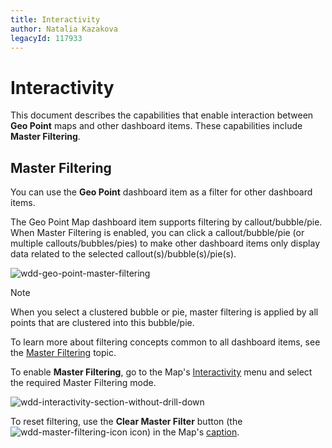 ```yaml
---
title: Interactivity
author: Natalia Kazakova
legacyId: 117933
---
```

# Interactivity
This document describes the capabilities that enable interaction between **Geo Point** maps and other dashboard items. These capabilities include **Master Filtering**.

## Master Filtering
You can use the **Geo Point** dashboard item as a filter for other dashboard items.

The Geo Point Map dashboard item supports filtering by callout/bubble/pie. When Master Filtering is enabled, you can click a callout/bubble/pie (or multiple callouts/bubbles/pies) to make other dashboard items only display data related to the selected callout(s)/bubble(s)/pie(s).

![wdd-geo-point-master-filtering](../../../../images/img125454.png)

> [!NOTE]
> When you select a clustered bubble or pie, master filtering is applied by all points that are clustered into this bubble/pie.

To learn more about filtering concepts common to all dashboard items, see the [Master Filtering](../../interactivity/master-filtering.md) topic.

To enable **Master Filtering**, go to the Map's [Interactivity](../../ui-elements/dashboard-item-menu.md) menu and select the required Master Filtering mode.

![wdd-interactivity-section-without-drill-down](../../../../images/img125455.png)

To reset filtering, use the **Clear Master Filter** button (the ![wdd-master-filtering-icon](../../../../images/img125072.png) icon) in the Map's [caption](../../dashboard-layout/dashboard-item-caption.md).
